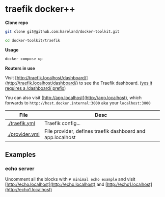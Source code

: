 # traefik docker++

**Clone repo**

```bash
git clone git@github.com:hareland/docker-toolkit.git

cd docker-toolkit/traefik
```

**Usage**

```bash
docker compose up
```

**Routers in use**

Visit [http://traefik.localhost/dashboard/](http://traefik.localhost/dashboard/) to see the Traefik
dashboard. ([yes it requires a /dashboard/ prefix](https://doc.traefik.io/traefik/operations/dashboard/))

You can also visit [http://app.localhost](http://app.localhost), which forwards to `http://host.docker.internal:3000`
aka your `localhost:3000`

| File                             | Desc                                                       |
|----------------------------------|------------------------------------------------------------|
| [./traefik.yml](./traefik.yml)   | Traefik config...                                          |
| [./provider.yml](./provider.yml) | File provider, defines traefik dashboard and app.localhost |


## Examples


### echo server

Uncomment all the blocks with `# minimal echo example` and visit [http://echo.localhost](http://echo.localhost) and [http://echo1.localhost](http://echo1.localhost)